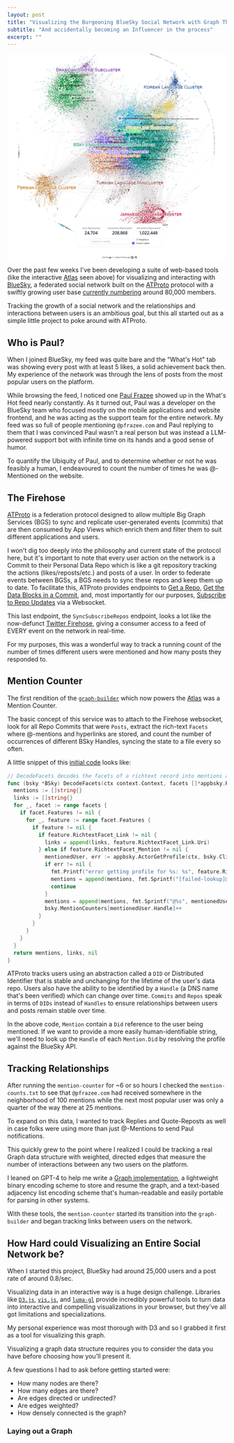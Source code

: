 ```yaml
---
layout: post
title: "Visualizing the Burgeoning BlueSky Social Network with Graph Theory"
subtitle: "And accidentally becoming an Influencer in the process"
excerpt: ""
---
```

![Graph of the BlueSky Social Network](/public/images/2023-05-15/full_graph.png)

Over the past few weeks I've been developing a suite of web-based tools (like the interactive [Atlas](https://bsky.jazco.dev/) seen above) for visualizing and interacting with [BlueSky](https://staging.bsky.app/), a federated social network built on the [ATProto](https://atproto.com/) protocol with a swiftly growing user base [currently numbering](https://bsky.jazco.dev/stats) around 80,000 members.

Tracking the growth of a social network and the relationships and interactions between users is an ambitious goal, but this all started out as a simple little project to poke around with ATProto.

## Who is Paul?

When I joined BlueSky, my feed was quite bare and the "What's Hot" tab was showing every post with at least 5 likes, a solid achievement back then. My experience of the network was through the lens of posts from the most popular users on the platform.

While browsing the feed, I noticed one [Paul Frazee](https://staging.bsky.app/profile/pfrazee.com) showed up in the What's Hot feed nearly constantly. As it turned out, Paul was a developer on the BlueSky team who focused mostly on the mobile applications and website frontend, and he was acting as the support team for the entire network. My feed was so full of people mentioning `@pfrazee.com` and Paul replying to them that I was convinced Paul wasn't a real person but was instead a LLM-powered support bot with infinite time on its hands and a good sense of humor.

To quantify the Ubiquity of Paul, and to determine whether or not he was feasibly a human, I endeavoured to count the number of times he was @-Mentioned on the website.

## The Firehose

[ATProto](https://atproto.com/) is a federation protocol designed to allow multiple Big Graph Services (BGS) to sync and replicate user-generated events (commits) that are then consumed by App Views which enrich them and filter them to suit different applications and users.

I won't dig too deeply into the philosophy and current state of the protocol here, but it's important to note that every user action on the network is a Commit to their Personal Data Repo which is like a git repository tracking the actions (likes/reposts/etc.) and posts of a user. In order to federate events between BGSs, a BGS needs to sync these repos and keep them up to date. To facilitate this, ATProto provides endpoints to [Get a Repo](https://atproto.com/lexicons/com-atproto-sync#comatprotosyncgetrepo), [Get the Data Blocks in a Commit](https://atproto.com/lexicons/com-atproto-sync#comatprotosyncgetblocks), and, most importantly for our purposes, [Subscribe to Repo Updates](https://atproto.com/lexicons/com-atproto-sync#comatprotosyncsubscriberepos) via a Websocket. 

This last endpoint, the `SyncSubscribeRepos` endpoint, looks a lot like the now-defunct [Twitter Firehose](https://www.pubnub.com/learn/glossary/firehose-api/), giving a consumer access to a feed of EVERY event on the network in real-time.

For my purposes, this was a wonderful way to track a running count of the number of times different users were mentioned and how many posts they responded to.

## Mention Counter

The first rendition of the [`graph-builder`](https://github.com/ericvolp12/bsky-experiments/blob/main/cmd/graph-builder/main.go) which now powers the [Atlas](https://bsky.jazco.dev/) was a Mention Counter.

The basic concept of this service was to attach to the Firehose websocket, look for all Repo Commits that were `Posts`, extract the rich-text `Facets` where @-mentions and hyperlinks are stored, and count the number of occurrences of different BSky Handles, syncing the state to a file every so often.

A little snippet of this [initial code](https://github.com/ericvolp12/bsky-experiments/tree/7c04d440167703a2cf2f8e83b95dd0ea8581d8d8) looks like:

```go
// DecodeFacets decodes the facets of a richtext record into mentions and links
func (bsky *BSky) DecodeFacets(ctx context.Context, facets []*appbsky.RichtextFacet) ([]string, []string, error) {
  mentions := []string{}
  links := []string{}
  for _, facet := range facets {
    if facet.Features != nil {
      for _, feature := range facet.Features {
        if feature != nil {
          if feature.RichtextFacet_Link != nil {
            links = append(links, feature.RichtextFacet_Link.Uri)
          } else if feature.RichtextFacet_Mention != nil {
            mentionedUser, err := appbsky.ActorGetProfile(ctx, bsky.Client, feature.RichtextFacet_Mention.Did)
            if err != nil {
              fmt.Printf("error getting profile for %s: %s", feature.RichtextFacet_Mention.Did, err)
              mentions = append(mentions, fmt.Sprintf("[failed-lookup]@%s", feature.RichtextFacet_Mention.Did))
              continue
            }
            mentions = append(mentions, fmt.Sprintf("@%s", mentionedUser.Handle))
            bsky.MentionCounters[mentionedUser.Handle]++
          }
        }
      }
    }
  }
  return mentions, links, nil
}
```

ATProto tracks users using an abstraction called a `DID` or Distributed Identifier that is stable and unchanging for the lifetime of the user's data repo. Users also have the ability to be identified by a `Handle` (a DNS name that's been verified) which can change over time. `Commits` and `Repos` speak in terms of `DIDs` instead of `Handles` to ensure relationships between users and posts remain stable over time.

In the above code, `Mention` contain a `Did` reference to the user being mentioned. If we want to provide a more easily human-identifiable string, we'll need to look up the `Handle` of each `Mention.Did` by resolving the profile against the BlueSky API.

## Tracking Relationships

After running the `mention-counter` for ~6 or so hours I checked the `mention-counts.txt` to see that `@pfrazee.com` had received somewhere in the neighborhood of 100 mentions while the next most popular user was only a quarter of the way there at 25 mentions.

To expand on this data, I wanted to track Replies and Quote-Reposts as well in case folks were using more than just @-Mentions to send Paul notifications.

This quickly grew to the point where I realized I could be tracking a real Graph data structure with weighted, directed edges that measure the number of interactions between any two users on the platform.

I leaned on GPT-4 to help me write a [Graph implementation](https://github.com/ericvolp12/bsky-experiments/blob/main/pkg/graph/graph.go), a lightweight binary encoding scheme to store and resume the graph, and a text-based adjacency list encoding scheme that's human-readable and easily portable for parsing in other systems.

With these tools, the `mention-counter` started its transition into the `graph-builder` and began tracking links between users on the network.

## How Hard could Visualizing an Entire Social Network be?

When I started this project, BlueSky had around 25,000 users and a post rate of around 0.8/sec.

Visualizing data in an interactive way is a huge design challenge. Libraries like [`D3.js`](https://d3js.org/), [`vis.js`](https://visjs.org/), and [`luma-gl`](https://luma.gl/) provide incredibly powerful tools to turn data into interactive and compelling visualizations in your browser, but they've all got limitations and specializations.

My personal experience was most thorough with D3 and so I grabbed it first as a tool for visualizing this graph.

Visualizing a graph data structure requires you to consider the data you have before choosing how you'll present it.

A few questions I had to ask before getting started were:

- How many nodes are there?
- How many edges are there?
- Are edges directed or undirected?
- Are edges weighted?
- How densely connected is the graph?

### Laying out a Graph
